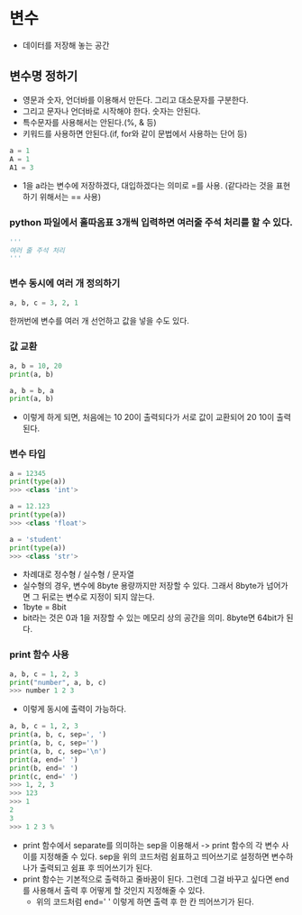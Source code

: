 # 변수
- 데이터를 저장해 놓는 공간

## 변수명 정하기
- 영문과 숫자, 언더바를 이용해서 만든다. 그리고 대소문자를 구분한다. 
- 그리고 문자나 언더바로 시작해야 한다. 숫자는 안된다.
- 특수문자를 사용해서는 안된다.(%, & 등)
- 키워드를 사용하면 안된다.(if, for와 같이 문법에서 사용하는 단어 등)

```python
a = 1
A = 1
A1 = 3
```
- 1을 a라는 변수에 저장하겠다, 대입하겠다는 의미로 =를 사용. (같다라는 것을 표현하기 위해서는 == 사용)

### python 파일에서 홀따옴표 3개씩 입력하면 여러줄 주석 처리를 할 수 있다.
```python
'''
여러 줄 주석 처리
'''
```

### 변수 동시에 여러 개 정의하기
```python
a, b, c = 3, 2, 1
```
한꺼번에 변수를 여러 개 선언하고 값을 넣을 수도 있다.


### 값 교환
```python
a, b = 10, 20
print(a, b)

a, b = b, a
print(a, b)
```
- 이렇게 하게 되면, 처음에는 10 20이 출력되다가 서로 값이 교환되어 20 10이 출력된다.


### 변수 타입
```python
a = 12345
print(type(a))
>>> <class 'int'>

a = 12.123
print(type(a))
>>> <class 'float'>

a = 'student'
print(type(a))
>>> <class 'str'>
```

- 차례대로 정수형 / 실수형 / 문자열
- 실수형의 경우, 변수에 8byte 용량까지만 저장할 수 있다. 그래서 8byte가 넘어가면 그 뒤로는 변수로 지정이 되지 않는다.
- 1byte = 8bit
- bit라는 것은 0과 1을 저장할 수 있는 메모리 상의 공간을 의미. 8byte면 64bit가 된다.   


### print 함수 사용
```python
a, b, c = 1, 2, 3
print("number", a, b, c)
>>> number 1 2 3
```
- 이렇게 동시에 출력이 가능하다.

```python
a, b, c = 1, 2, 3
print(a, b, c, sep=', ')
print(a, b, c, sep='')
print(a, b, c, sep='\n')
print(a, end=' ')
print(b, end=' ')
print(c, end=' ')
>>> 1, 2, 3
>>> 123
>>> 1
2
3
>>> 1 2 3 % 
```
- print 함수에서 separate를 의미하는 sep을 이용해서 -> print 함수의 각 변수 사이를 지정해줄 수 있다. sep을 위의 코드처럼 쉼표하고 띄어쓰기로 설정하면 변수하나가 출력되고 쉼표 후 띄어쓰기가 된다. 
- print 함수는 기본적으로 출력하고 줄바꿈이 된다. 그런데 그걸 바꾸고 싶다면 end를 사용해서 출력 후 어떻게 할 것인지 지정해줄 수 있다.  
  - 위의 코드처럼 end=' ' 이렇게 하면 출력 후 한 칸 띄어쓰기가 된다.
